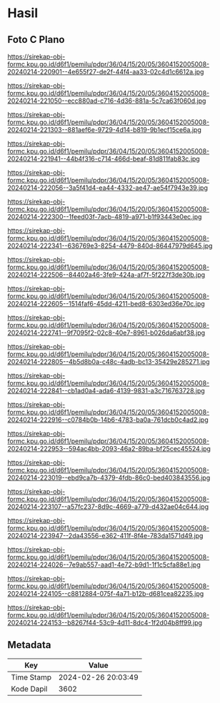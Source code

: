 # Hasil

## Foto C Plano

https://sirekap-obj-formc.kpu.go.id/d6f1/pemilu/pdpr/36/04/15/20/05/3604152005008-20240214-220901--4e655f27-de2f-44f4-aa33-02c4d1c6612a.jpg

https://sirekap-obj-formc.kpu.go.id/d6f1/pemilu/pdpr/36/04/15/20/05/3604152005008-20240214-221050--ecc880ad-c716-4d36-881a-5c7ca63f060d.jpg

https://sirekap-obj-formc.kpu.go.id/d6f1/pemilu/pdpr/36/04/15/20/05/3604152005008-20240214-221303--881aef6e-9729-4d14-b819-9b1ecf15ce6a.jpg

https://sirekap-obj-formc.kpu.go.id/d6f1/pemilu/pdpr/36/04/15/20/05/3604152005008-20240214-221941--44b4f316-c714-466d-beaf-81d811fab83c.jpg

https://sirekap-obj-formc.kpu.go.id/d6f1/pemilu/pdpr/36/04/15/20/05/3604152005008-20240214-222056--3a5f41d4-ea44-4332-ae47-ae54f7943e39.jpg

https://sirekap-obj-formc.kpu.go.id/d6f1/pemilu/pdpr/36/04/15/20/05/3604152005008-20240214-222300--1feed03f-7acb-4819-a971-b1f93443e0ec.jpg

https://sirekap-obj-formc.kpu.go.id/d6f1/pemilu/pdpr/36/04/15/20/05/3604152005008-20240214-222341--636769e3-8254-4479-840d-86447979d645.jpg

https://sirekap-obj-formc.kpu.go.id/d6f1/pemilu/pdpr/36/04/15/20/05/3604152005008-20240214-222506--84402a46-3fe9-424a-af7f-5f227f3de30b.jpg

https://sirekap-obj-formc.kpu.go.id/d6f1/pemilu/pdpr/36/04/15/20/05/3604152005008-20240214-222605--1514faf6-45dd-4211-bed8-6303ed36e70c.jpg

https://sirekap-obj-formc.kpu.go.id/d6f1/pemilu/pdpr/36/04/15/20/05/3604152005008-20240214-222741--9f7095f2-02c8-40e7-8961-b026da6abf38.jpg

https://sirekap-obj-formc.kpu.go.id/d6f1/pemilu/pdpr/36/04/15/20/05/3604152005008-20240214-222805--4b5d8b0a-c48c-4adb-bc13-35429e285271.jpg

https://sirekap-obj-formc.kpu.go.id/d6f1/pemilu/pdpr/36/04/15/20/05/3604152005008-20240214-222841--cb1ad0a4-ada6-4139-9831-a3c716763728.jpg

https://sirekap-obj-formc.kpu.go.id/d6f1/pemilu/pdpr/36/04/15/20/05/3604152005008-20240214-222916--c0784b0b-14b6-4783-ba0a-761dcb0c4ad2.jpg

https://sirekap-obj-formc.kpu.go.id/d6f1/pemilu/pdpr/36/04/15/20/05/3604152005008-20240214-222953--594ac4bb-2093-46a2-89ba-bf25cec45524.jpg

https://sirekap-obj-formc.kpu.go.id/d6f1/pemilu/pdpr/36/04/15/20/05/3604152005008-20240214-223019--ebd9ca7b-4379-4fdb-86c0-bed403843556.jpg

https://sirekap-obj-formc.kpu.go.id/d6f1/pemilu/pdpr/36/04/15/20/05/3604152005008-20240214-223107--a57fc237-8d9c-4669-a779-d432ae04c644.jpg

https://sirekap-obj-formc.kpu.go.id/d6f1/pemilu/pdpr/36/04/15/20/05/3604152005008-20240214-223947--2da43556-e362-411f-8f4e-783da1571d49.jpg

https://sirekap-obj-formc.kpu.go.id/d6f1/pemilu/pdpr/36/04/15/20/05/3604152005008-20240214-224026--7e9ab557-aad1-4e72-b9d1-1f1c5cfa88e1.jpg

https://sirekap-obj-formc.kpu.go.id/d6f1/pemilu/pdpr/36/04/15/20/05/3604152005008-20240214-224105--c8812884-075f-4a71-b12b-d681cea82235.jpg

https://sirekap-obj-formc.kpu.go.id/d6f1/pemilu/pdpr/36/04/15/20/05/3604152005008-20240214-224153--b8267f44-53c9-4d11-8dc4-1f2d04b8ff99.jpg


## Metadata

| Key        | Value               |
| ---------- | ------------------- |
| Time Stamp | 2024-02-26 20:03:49 |
| Kode Dapil | 3602                |



